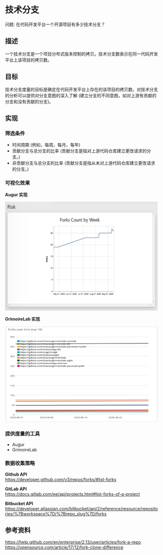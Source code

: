 # 技术分支

问题: 在代码开发平台一个开源项目有多少技术分支？

## 描述
一个技术分支是一个项目分布式版本控制的拷贝。技术分支数表示在同一代码开发平台上该项目的拷贝数。

## 目标
技术分支度量的目标是确定在代码开发平台上存在的该项目的拷贝数。对技术分支的分析可以提供对分支意图的深入了解 (建立分支的不同意图，如对上游有贡献的分支和没有贡献的分支)。

## 实现

### 筛选条件
* 时间周期 (例如，每周，每月，每年)  
* 贡献分支与总分支的比率 (贡献分支是指对上游代码仓库建立更改请求的分支。)  
* 非贡献分支与总分支的比率 (贡献分支是指从未对上游代码仓库建立更改请求的分支。)  

### 可视化效果
**Augur 实现**  

![Augur 实现](images/technical-fork_augur-fork.png)

**GrimoireLab 实现**  

![GrimoireLab 实现](images/technical-fork_grimoirelab-fork.png)

### 提供度量的工具
* Augur  
* GrimoireLab  

### 数据收集策略
**Github API**  
https://developer.github.com/v3/repos/forks/#list-forks

**GitLab API**  
https://docs.gitlab.com/ee/api/projects.html#list-forks-of-a-project

**Bitbucket API**  
https://developer.atlassian.com/bitbucket/api/2/reference/resource/repositories/%7Bworkspace%7D/%7Brepo_slug%7D/forks

## 参考资料
https://help.github.com/en/enterprise/2.13/user/articles/fork-a-repo
https://opensource.com/article/17/12/fork-clone-difference
